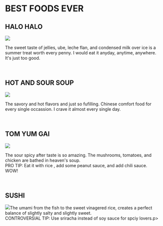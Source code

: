 <body>
  <h1>BEST FOODS EVER</h1>
  <h2>HALO HALO</h2>
  <img src="https://cdn2.cincinnatimagazine.com/wp-content/uploads/sites/5/2023/05/MAY23_SnackTime-HaloHalo-e1684761636150.jpg"/>
<p>The sweet taste of jellies, ube, leche flan, and condensed milk over ice is a summer treat worth every penny. I would eat it anyday, anytime, anywhere. It's just too good.</p>
  <br>
  <h2>HOT AND SOUR SOUP</h2>
  <img src="https://www.foodandwine.com/thmb/fn2aRxl26L0pzTAApHych8jn4RE=/1500x0/filters:no_upscale():max_bytes(150000):strip_icc()/vegetable-hot-and-sour-soup-XL-RECIPE0918-8dedf49d1830403cb6d42a985df1a56c.jpg"/>
<p>The savory and hot flavors and just so fufilling. Chinese comfort food for every single occassion. I crave it almost every single day.</p>
  <br>
  <h2>TOM YUM GAI</h2>
  <img src="https://asianinspirations.com.au/wp-content/uploads/2019/05/R02313_Tom_Yum_with_Chicken.jpg"/>
  <p>The sour spicy after taste is so amazing. The mushrooms, tomatoes, and chicken are bathed in heaven's soup. <br> PRO TIP: Eat it with rice , add some peanut sauce, and add chili sauce. WOW!</p>
  <br>
  <h2>SUSHI</h2>
  <img src="https://www.tastingtable.com/img/gallery/x-tuna-terms-you-need-to-know-when-ordering-at-a-sushi-restaurant/intro-1677015365.jpg"
  <p>The umami from the fish to the sweet vinagered rice, creates a perfect balance of slightly salty and slightly sweet. <br> CONTROVERSIAL TIP: Use sriracha instead of soy sauce for spciy lovers.</body>p> 
